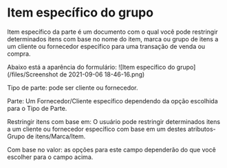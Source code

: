 # Item específico do grupo



Item específico da parte é um documento com o qual você pode restringir determinados itens com base no nome do item, marca ou grupo de itens a um cliente ou fornecedor específico para uma transação de venda ou compra.


Abaixo está a aparência do formulário:
![Item específico do grupo](/files/Screenshot de 2021-09-06 18-46-16.png)


Tipo de parte: pode ser cliente ou fornecedor.


Parte: Um Fornecedor/Cliente específico dependendo da opção escolhida para o Tipo de Parte.


Restringir itens com base em: O usuário pode restringir determinados itens a um cliente ou fornecedor específico com base em um destes atributos-Grupo de itens/Marca/Item. 


Com base no valor: as opções para este campo dependerão do que você escolher para o campo acima.



